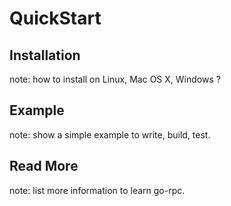 # QuickStart

## Installation

note: how to install on Linux, Mac OS X, Windows ?

## Example

note: show a simple example to write, build, test.

## Read More

note: list more information to learn go-rpc.